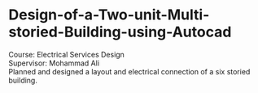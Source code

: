 # Design-of-a-Two-unit-Multi-storied-Building-using-Autocad
Course: Electrical Services Design<br/>
Supervisor: Mohammad Ali<br/>
Planned and designed a layout and electrical connection of a six storied building.
